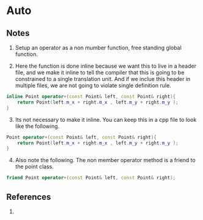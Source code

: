 # Auto

## Notes
1. Setup an operator as a non mumber function, free standing global function.

2. Here the function is done inline because we want this to live in a header file, and we make it inline to tell the compiler that this is going to be constrained to a single translation unit. And if we inclue this header in multiple files, we are not going to violate single definition rule.

```cpp
inline Point operator+(const Point& left, const Point& right){
	return Point(left.m_x + right.m_x , left.m_y + right.m_y );
}
```

3. Its not necessary to make it inline. You can keep this in a cpp file to look like the following.

```cpp
Point operator+(const Point& left, const Point& right){
	return Point(left.m_x + right.m_x , left.m_y + right.m_y );
}
```

4. Also note the following. The non member operator method is a friend to the point class. 

```cpp
friend Point operator+(const Point& left, const Point& right);
```

## References

1. 

